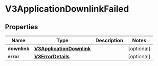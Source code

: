 
# V3ApplicationDownlinkFailed

## Properties
Name | Type | Description | Notes
------------ | ------------- | ------------- | -------------
**downlink** | [**V3ApplicationDownlink**](V3ApplicationDownlink.md) |  |  [optional]
**error** | [**V3ErrorDetails**](V3ErrorDetails.md) |  |  [optional]



